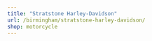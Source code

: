 ```yaml
---
title: "Stratstone Harley-Davidson"
url: /birmingham/stratstone-harley-davidson/
shop: motorcycle
---
```

